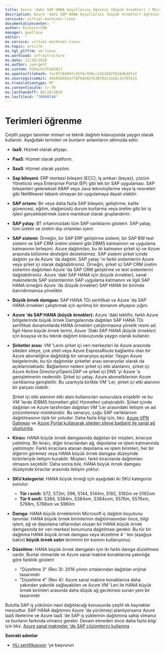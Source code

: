 ```yaml
---
title: Azure 'daki SAP HANA koşullarını öğrenin (büyük örnekler) | Microsoft Docs
description: Azure 'daki SAP HANA koşullarını (büyük örnekler) öğrenin.
services: virtual-machines-linux
documentationcenter: ''
author: RicksterCDN
manager: gwallace
editor: ''
ms.service: virtual-machines-linux
ms.topic: article
ms.tgt_pltfrm: vm-linux
ms.workload: infrastructure
ms.date: 11/20/2018
ms.author: juergent
ms.custom: H1Hack27Feb2017
ms.openlocfilehash: fec9f18404fc45f4cf69cc13b1602f818dbddfaf
ms.sourcegitcommit: 44e85b95baf7dfb9e92fb38f03c2a1bc31765415
ms.translationtype: MT
ms.contentlocale: tr-TR
ms.lasthandoff: 08/28/2019
ms.locfileid: "70099748"
---
```

# <a name="know-the-terms"></a>Terimleri öğrenme

Çeşitli yaygın tanımlar mimari ve teknik dağıtım kılavuzunda yaygın olarak kullanılır. Aşağıdaki terimleri ve bunların anlamlarını aklınızda edin:

- **IaaS**: Hizmet olarak altyapı.
- **PaaS**: Hizmet olarak platform.
- **SaaS**: Hizmet olarak yazılım.
- **Sap bileşeni**: ERP merkezi bileşeni (ECC), Iş ambarı (beyaz), çözüm Yöneticisi veya Enterprise Portal (EP) gibi tek bir SAP uygulaması. SAP bileşenleri geleneksel ABAP veya Java teknolojilerine veya Iş nesneleri gibi NetWeaver tabanlı olmayan bir uygulamaya dayalı olabilir.
- **SAP ortamı**: Bir veya daha fazla SAP bileşeni, geliştirme, kalite güvencesi, eğitim, olağanüstü durum kurtarma veya üretim gibi bir iş işlevi gerçekleştirmek üzere mantıksal olarak gruplandırılır.
- **SAP yatay**: BT ortamınızdaki tüm SAP varlıklarını gösterir. SAP yatay, tüm üretim ve üretim dışı ortamları içerir.
- **SAP sistemi**: Örneğin, bir SAP ERP geliştirme sistemi, bir SAP BW test sistemi ve SAP CRM üretim sistemi gibi DBMS katmanının ve uygulama katmanının birleşimi. Azure dağıtımları, bu iki katmanın şirket içi ve Azure arasında bölünme desteğini desteklemez. SAP sistemi şirket içinde dağıtılır ya da Azure 'da dağıtılır. SAP yatay 'ın farklı sistemlerini Azure veya şirket içi olarak dağıtabilirsiniz. Örneğin, şirket içi SAP CRM üretim sistemini dağıtırken Azure 'da SAP CRM geliştirme ve test sistemlerini dağıtabilirsiniz. Azure 'daki SAP HANA için (büyük örnekler), sanal makinelerde SAP sistemlerinin SAP uygulama katmanını ve ilgili SAP HANA örneğini Azure 'da (büyük örnekler) SAP HANA bir birimde barındırmanıza yöneliktir.
- **Büyük örnek damgası**: SAP HANA TDı sertifikalı ve Azure 'da SAP HANA örnekleri çalıştırmak için ayrılmış bir donanım altyapısı yığını.
- **Azure 'da SAP HANA (büyük örnekler):** Azure 'daki teklifin, farklı Azure bölgelerinde büyük örnek Damgalarında dağıtılan SAP HANA TDı sertifikalı donanımlarda HANA örnekleri çalıştırmasına yönelik resmi ad. İlgili *Hana büyük örnek* terimi, *Azure 'Daki SAP HANA (büyük örnekler)* için kısaysa ve bu teknik dağıtım kılavuzunda yaygın olarak kullanılır.
- **Şirketler arası**: VM 'Lerin şirket içi veri merkezleri ile Azure arasında siteden siteye, çok siteli veya Azure ExpressRoute bağlantısı olan bir Azure aboneliğine dağıtıldığı bir senaryoyu açıklar. Yaygın Azure belgelerinde, bu tür dağıtımlar şirketler arası senaryolar olarak da açıklanmaktadır. Bağlantının nedeni şirket içi etki alanlarını, şirket içi Azure Active Directory/OpenLDAP ve şirket içi DNS 'yi Azure 'a genişletmenin nedenidir. Şirket içi yatay, Azure aboneliklerinin Azure varlıklarına genişletilir. Bu uzantıyla birlikte VM 'Ler, şirket içi etki alanının bir parçası olabilir. 

   Şirket içi etki alanının etki alanı kullanıcıları sunuculara erişebilir ve bu VM 'lerde (DBMS hizmetleri gibi) Hizmetleri çalıştırabilir. Şirket içinde dağıtılan ve Azure tarafından dağıtılan VM 'Ler arasındaki iletişim ve ad çözümlemesi mümkündür. Bu senaryo, çoğu SAP varlıklarının dağıtılmasının tipik bir yoludur. Daha fazla bilgi için, bkz. [Azure VPN Gateway](../../../vpn-gateway/vpn-gateway-about-vpngateways.md?toc=%2fazure%2fvirtual-machines%2flinux%2ftoc.json) ve [Azure Portal kullanarak siteden siteye bağlantı Ile sanal ağ oluşturma](../../../vpn-gateway/vpn-gateway-howto-site-to-site-resource-manager-portal.md?toc=%2fazure%2fvirtual-machines%2flinux%2ftoc.json).
- **Kiracı**: HANA büyük örnek damgasında dağıtılan bir müşteri, *kiracıya yalıtılmış.* Bir kiracı, diğer kiracılardan ağ, depolama ve işlem katmanında yalıtılmıştır. Farklı kiracılara atanan depolama ve işlem birimleri, her bir diğerini göremez veya HANA büyük örnek damgası düzeyinde birbirleriyle iletişim kurabilir. Müşteri, farklı kiracılarda dağıtımları olmasını seçebilir. Daha sonra bile, HANA büyük örnek damgası düzeyinde kiracılar arasında iletişim yoktur.
- **SKU kategorisi**: HANA büyük örneği için aşağıdaki iki SKU kategorisi sunulur:
    - **Tür ı sınıfı**: S72, S72m, S96, S144, S144m, S192, S192m ve S192xm
    - **Tür II sınıfı**: S384, S384m, S384xm, S384xxm, S576m, S576xm, S768m, S768xm ve S960m
- **Damga**: HANA büyük örneklerinin Microsoft iç dağıtım boyutunu tanımlar. HANA büyük örnek birimlerinin dağıtılmasından önce, bilgi işlem, ağ ve depolama raflarından oluşan bir HANA büyük örnek damgasında bir veri merkezi konumuna dağıtılması gerekir. Bu tür bir dağıtıma HANA büyük örnek damgası veya düzeltme 4 ' ten (aşağıya bakın) **büyük örnek satırı** teriminin bir kısmını kullanıyoruz.
- **Düzeltme**: HANA büyük örnek damgaları için iki farklı damga düzeltmesi vardır. Bunlar mimaride ve Azure sanal makine konaklarına yakınlığa göre farklılık gösterir
    - "Düzeltme 3" (Rev 3): 2016 yılının ortalarından dağıtılan orijinal tasarımdır
    - "Düzeltme 4" (Rev 4): Azure sanal makine konaklarına daha yakından yakınlık sağlayabilen ve Azure VM 'Leri ile HANA büyük örnek birimleri arasında daha düşük ağ gecikmesi sunan yeni bir tasarımdır 

Bulutta SAP iş yükünün nasıl dağıtılacağı konusunda çeşitli ek kaynaklar mevcuttur. SAP HANA dağıtımını Azure 'da yürütmeyi planlıyorsanız Azure IaaS ilkelerine ve Azure IaaS 'de SAP iş yüklerinin dağıtımına sahip olmanız ve bunların farkında olmanız gerekir. Devam etmeden önce daha fazla bilgi için bkz. [Azure sanal makineler 'de SAP çözümlerini kullanma](get-started.md?toc=%2fazure%2fvirtual-machines%2flinux%2ftoc.json) . 

**Sonraki adımlar**
- [HLi sertifikasyon](hana-certification.md) 'ye başvurun
